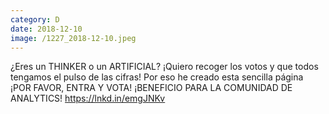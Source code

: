 ```yaml
--- 
category: D 
date: 2018-12-10 
image: /1227_2018-12-10.jpeg 
--- 
```


¿Eres un THINKER o un ARTIFICIAL? ¡Quiero recoger los votos y que todos tengamos el pulso de las cifras! Por eso he creado esta sencilla página ¡POR FAVOR, ENTRA Y VOTA! ¡BENEFICIO PARA LA COMUNIDAD DE ANALYTICS! https://lnkd.in/emgJNKv